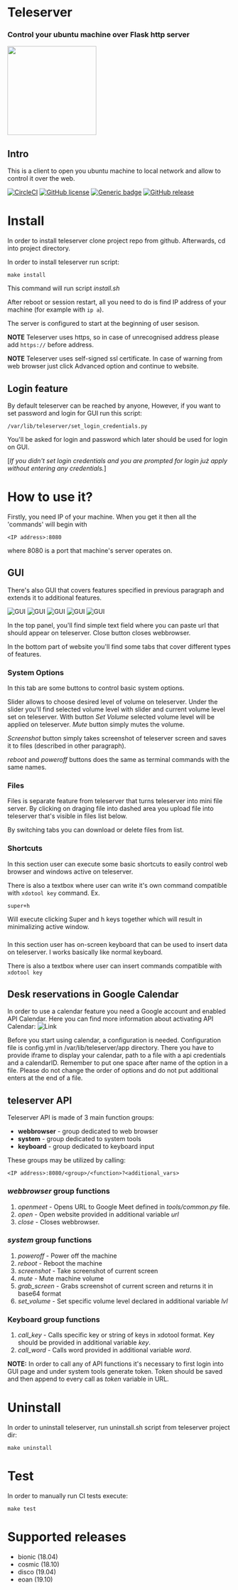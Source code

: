 # Teleserver
### Control your ubuntu machine over Flask http server

<img src="https://github.com/Dysproz/teleserver/blob/master/images/logo.png" height="200" width="200">

## Intro
This is a client to open you ubuntu machine to local network and allow to control it over the web.

[![CircleCI](https://circleci.com/gh/Dysproz/teleserver/tree/master.svg?style=svg)](https://circleci.com/gh/Dysproz/teleserver/tree/master)
[![GitHub license](https://img.shields.io/github/license/Dysproz/teleserver.svg)](https://github.com/Dysproz/teleserver/blob/master/LICENSE)
[![Generic badge](https://img.shields.io/badge/ubuntu-18.04|18.10|19.04|19.10-e95420.svg)](https://[shields.io/](https://github.com/Dysproz/teleserver))
[![GitHub release](https://img.shields.io/github/release/Dysproz/teleserver.svg)](https://GitHub.com/Dysproz/Steleserver/releases/)

# Install
In order to install teleserver clone project repo from github.
Afterwards, cd into project directory.

In order to install teleserver run script:
```
make install
```

This command will run script *install.sh*

After reboot or session restart, all you need to do is find IP address of your machine (for example with `ip a`).

The server is configured to start at the beginning of user sesison.

**NOTE** Teleserver uses https, so in case of unrecognised address please add `https://` before address.

**NOTE** Teleserver uses self-signed ssl certificate. In case of warning from web browser just click Advanced option and continue to website.

## Login feature

By default teleserver can be reached by anyone,
However, if you want to set password and login for GUI run this script:
```
/var/lib/teleserver/set_login_credentials.py
```

You'll be asked for login and password which later should be used for login on GUI.

[*If you didn't set login credentials and you are prompted for login już apply without entering any credentials.*]

# How to use it?

Firstly, you need IP of your machine.
When you get it then all the 'commands' will begin with
```
<IP address>:8080
```
where 8080 is a port that machine's server operates on.

## GUI
There's also GUI that covers features specified in previous paragraph and extends it to additional features.

![GUI](https://github.com/Dysproz/teleserver/blob/master/images/gui1.png)
![GUI](https://github.com/Dysproz/teleserver/blob/master/images/gui2.png)
![GUI](https://github.com/Dysproz/teleserver/blob/master/images/gui3.png)
![GUI](https://github.com/Dysproz/teleserver/blob/master/images/gui4.png)
![GUI](https://github.com/Dysproz/teleserver/blob/master/images/gui5.png)

In the top panel, you'll find simple text field where you can paste url that should appear on teleserver. Close button closes webbrowser.

In the bottom part of website you'll find some tabs that cover different types of features.

### System Options

In this tab are some buttons to control basic system options.

Slider allows to choose desired level of volume on teleserver.
Under the slider you'll find selected volume level with slider and current volume level set on teleserver.
With button *Set Volume* selected volume level will be applied on teleserver.
*Mute* button simply mutes the volume.

*Screenshot* button simply takes screenshot of teleserver screen and saves it to files (described in other paragraph).

*reboot* and *poweroff* buttons does the same as terminal commands with the same names.

### Files

Files is separate feature from teleserver that turns teleserver into mini file server.
By clicking on draging file into dashed area you upload file into teleserver that's visible in files list below.

By switching tabs you can download or delete files from list.

### Shortcuts

In this section user can execute some basic shortcuts to easily control web browser and windows active on teleserver.

There is also a textbox where user can write it's own command compatible with ```xdotool key``` command.
Ex.
```
super+h
```
Will execute clicking Super and h keys together which will result in minimalizing active window.

###

In this section user has on-screen keyboard that can be used to insert data on teleserver.
I works basically like normal keyboard.

There is also a textbox where user can insert commands compatible with ```xdotool key```
## Desk reservations in Google Calendar

In order to use a calendar feature you need a Google account and enabled API Calendar.
Here you can find more information about activating API Calendar:
![Link](https://developers.google.com/calendar)

Before you start using calendar, a configuration is needed. Configuration file is 
config.yml in /var/lib/teleserver/app directory.
There you have to provide iframe to display your calendar, path to a file with 
a api credentials and a calendarID.
Remember to put one space after name of the option in a file. 
Please do not change the order of options and do not put additional enters at the end 
of a file.

## teleserver API
Teleserver API is made of 3 main function groups:
* **webbrowser** - group dedicated to web browser
* **system** - group dedicated to system tools
* **keyboard** - group dedicated to keyboard input

These groups may be utilized by calling:
```
<IP address>:8080/<group>/<function>?<additional_vars>
```

### *webbrowser* group functions
1. *openmeet* - Opens URL to Google Meet defined in *tools/common.py* file.
2. *open* - Open website provided in additional variable *url*
3. *close* - Closes webbrowser.

### *system* group functions
1. *poweroff* - Power off the machine
2. *reboot* - Reboot the machine
3. *screenshot* - Take screenshot of current screen
4. *mute* - Mute machine volume
5. *grab_screen* - Grabs screenshot of current screen and returns it in base64 format
6. *set_volume* - Set specific volume level declared in additional variable *lvl*

### Keyboard group functions
1. *call_key* - Calls specific key or string of keys in xdotool format. Key should be provided in additional variable *key*.
2. *call_word* - Calls word provided in additional variable *word*.

**NOTE:** In order to call any of API functions it's necessary to first login into GUI page and under system tools generate token. Token should be saved and then append to every call as *token* variable in URL.


# Uninstall

In order to uninstall teleserver, run uninstall.sh script from teleserver project dir:
```
make uninstall
```

# Test

In order to manually run CI tests execute:
```
make test
```

# Supported releases
* bionic (18.04)
* cosmic (18.10)
* disco (19.04)
* eoan (19.10)
